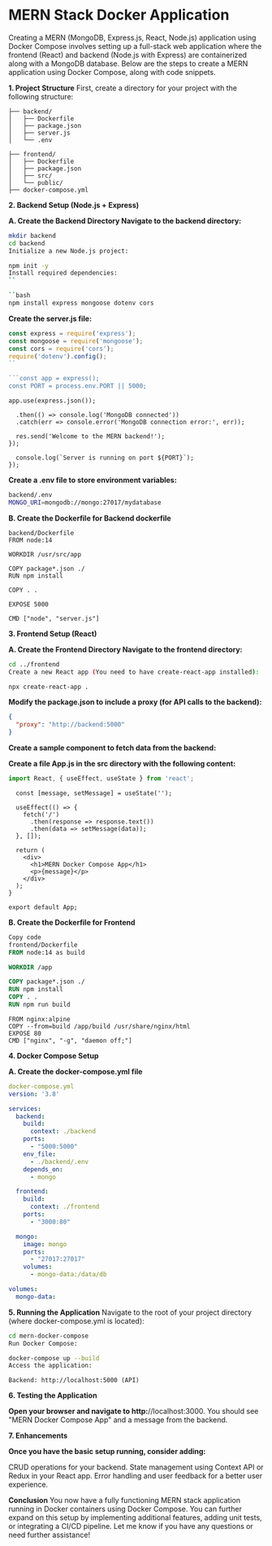 # MERN Stack Docker Application 

Creating a MERN (MongoDB, Express.js, React, Node.js) application using Docker Compose involves setting up a full-stack web application where the frontend (React) and backend (Node.js with Express) are containerized along with a MongoDB database. Below are the steps to create a MERN application using Docker Compose, along with code snippets.

**1. Project Structure**
First, create a directory for your project with the following structure:

```
├── backend/
│   ├── Dockerfile
│   ├── package.json
│   ├── server.js
│   └── .env
```
```
├── frontend/
│   ├── Dockerfile
│   ├── package.json
│   ├── src/
│   └── public/
├── docker-compose.yml
```

**2. Backend Setup (Node.js + Express)**

**A. Create the Backend Directory Navigate to the backend directory:**

```bash
mkdir backend
cd backend
Initialize a new Node.js project:
```

```bash
npm init -y
Install required dependencies:
``

``bash
npm install express mongoose dotenv cors
```

**Create the server.js file:**

```javascript
const express = require('express');
const mongoose = require('mongoose');
const cors = require('cors');
require('dotenv').config();
``

```const app = express();
const PORT = process.env.PORT || 5000;
```

```app.use(cors());
app.use(express.json());
```

```mongoose.connect(process.env.MONGO_URI, { useNewUrlParser: true, useUnifiedTopology: true })
  .then(() => console.log('MongoDB connected'))
  .catch(err => console.error('MongoDB connection error:', err));
```

```app.get('/', (req, res) => {
  res.send('Welcome to the MERN backend!');
});
```

```app.listen(PORT, () => {
  console.log(`Server is running on port ${PORT}`);
});
```

**Create a .env file to store environment variables:**

```bash
backend/.env
MONGO_URI=mongodb://mongo:27017/mydatabase
```

**B. Create the Dockerfile for Backend dockerfile**

```Copy code
backend/Dockerfile
FROM node:14
```

```Create app directory
WORKDIR /usr/src/app
```

```Install app dependencies
COPY package*.json ./
RUN npm install
```

```Bundle app source
COPY . .
```

```Expose the port
EXPOSE 5000
```

```Start the application
CMD ["node", "server.js"]
```

**3. Frontend Setup (React)**

**A. Create the Frontend Directory Navigate to the frontend directory:**

```bash
cd ../frontend
Create a new React app (You need to have create-react-app installed):
```

```bash
npx create-react-app .
```

**Modify the package.json to include a proxy (for API calls to the backend):**

```json
{
  "proxy": "http://backend:5000"
}
```

**Create a sample component to fetch data from the backend:**

**Create a file App.js in the src directory with the following content:**

```javascript
import React, { useEffect, useState } from 'react';
```

```function App() {
  const [message, setMessage] = useState('');

  useEffect(() => {
    fetch('/')
      .then(response => response.text())
      .then(data => setMessage(data));
  }, []);

  return (
    <div>
      <h1>MERN Docker Compose App</h1>
      <p>{message}</p>
    </div>
  );
}

export default App;
```

**B. Create the Dockerfile for Frontend**

```dockerfile
Copy code
frontend/Dockerfile
FROM node:14 as build

WORKDIR /app

COPY package*.json ./
RUN npm install
COPY . .
RUN npm run build
```

```Serve the app using a simple server
FROM nginx:alpine
COPY --from=build /app/build /usr/share/nginx/html
EXPOSE 80
CMD ["nginx", "-g", "daemon off;"]
```

**4. Docker Compose Setup**

**A. Create the docker-compose.yml file**

```yaml
docker-compose.yml
version: '3.8'

services:
  backend:
    build:
      context: ./backend
    ports:
      - "5000:5000"
    env_file:
      - ./backend/.env
    depends_on:
      - mongo

  frontend:
    build:
      context: ./frontend
    ports:
      - "3000:80"

  mongo:
    image: mongo
    ports:
      - "27017:27017"
    volumes:
      - mongo-data:/data/db

volumes:
  mongo-data:
```
  
**5. Running the Application**
Navigate to the root of your project directory (where docker-compose.yml is located):

```bash
cd mern-docker-compose
Run Docker Compose:
```

```bash
docker-compose up --build
Access the application:
```

```Frontend: http://localhost:3000
Backend: http://localhost:5000 (API)
```

**6. Testing the Application**

**Open your browser and navigate to http:**//localhost:3000.
You should see "MERN Docker Compose App" and a message from the backend.

**7. Enhancements**

**Once you have the basic setup running, consider adding:**

CRUD operations for your backend.
State management using Context API or Redux in your React app.
Error handling and user feedback for a better user experience.

**Conclusion**
You now have a fully functioning MERN stack application running in Docker containers using Docker Compose. You can further expand on this setup by implementing additional features, adding unit tests, or integrating a CI/CD pipeline. Let me know if you have any questions or need further assistance!
